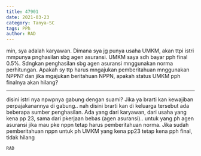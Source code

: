 ```yaml
---
title: 47901
date: 2021-03-23
category: Tanya-SC
tags: PPh
author: RAD
---
```


min, sya adalah karyawan. Dimana sya jg punya usaha UMKM, akan ttpi istri mmpunya pnghasilan sbg agen asuransi. UMKM saya sdh bayar pph final 0.5%. Sdngkan penghasilan sbg agen asuransi mnggunakan norma perhitungan. Apakah sy ttp harus mngajukan pemberitahuan mnggunakan NPPN? dan jika mgajukan beritahuan NPPN, apakah status UMKM pph finalnya akan hilang?

---

disini istri nya npwpnya gabung dengan suami? Jika ya brarti kan kewajiban perpajakanannya di gabung.. nah disini brarti kan di keluarga tersebut ada beberapa sumber penghasilan. Ada yang dari karyawan, dari usaha yang kena pp 23, sama dari pkerjaan bebas (agen asuransi).. untuk yang ph agen asuransi jika mau pke nppn tetap harus pemberitahuan norma. Jika sudah pemberitahuan nppn untuk ph UMKM yang kena pp23 tetap kena pph final, tidak hilang

`RAD`
